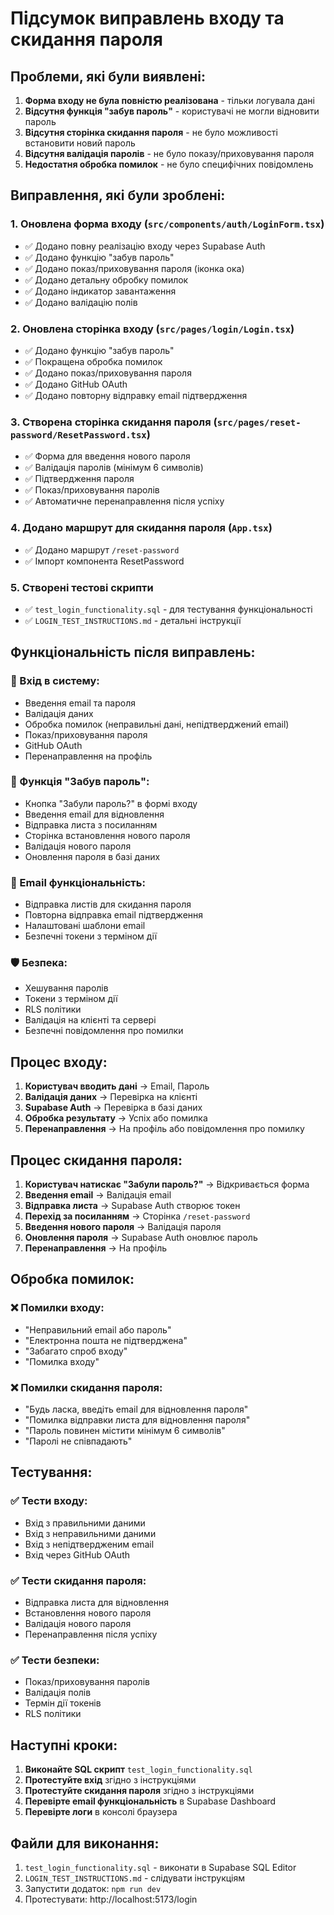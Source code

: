# Підсумок виправлень входу та скидання пароля

## Проблеми, які були виявлені:

1. **Форма входу не була повністю реалізована** - тільки логувала дані
2. **Відсутня функція "забув пароль"** - користувачі не могли відновити пароль
3. **Відсутня сторінка скидання пароля** - не було можливості встановити новий пароль
4. **Відсутня валідація паролів** - не було показу/приховування пароля
5. **Недостатня обробка помилок** - не було специфічних повідомлень

## Виправлення, які були зроблені:

### 1. Оновлена форма входу (`src/components/auth/LoginForm.tsx`)
- ✅ Додано повну реалізацію входу через Supabase Auth
- ✅ Додано функцію "забув пароль"
- ✅ Додано показ/приховування пароля (іконка ока)
- ✅ Додано детальну обробку помилок
- ✅ Додано індикатор завантаження
- ✅ Додано валідацію полів

### 2. Оновлена сторінка входу (`src/pages/login/Login.tsx`)
- ✅ Додано функцію "забув пароль"
- ✅ Покращена обробка помилок
- ✅ Додано показ/приховування пароля
- ✅ Додано GitHub OAuth
- ✅ Додано повторну відправку email підтвердження

### 3. Створена сторінка скидання пароля (`src/pages/reset-password/ResetPassword.tsx`)
- ✅ Форма для введення нового пароля
- ✅ Валідація паролів (мінімум 6 символів)
- ✅ Підтвердження пароля
- ✅ Показ/приховування паролів
- ✅ Автоматичне перенаправлення після успіху

### 4. Додано маршрут для скидання пароля (`App.tsx`)
- ✅ Додано маршрут `/reset-password`
- ✅ Імпорт компонента ResetPassword

### 5. Створені тестові скрипти
- ✅ `test_login_functionality.sql` - для тестування функціональності
- ✅ `LOGIN_TEST_INSTRUCTIONS.md` - детальні інструкції

## Функціональність після виправлень:

### 🔐 Вхід в систему:
- Введення email та пароля
- Валідація даних
- Обробка помилок (неправильні дані, непідтверджений email)
- Показ/приховування пароля
- GitHub OAuth
- Перенаправлення на профіль

### 🔑 Функція "Забув пароль":
- Кнопка "Забули пароль?" в формі входу
- Введення email для відновлення
- Відправка листа з посиланням
- Сторінка встановлення нового пароля
- Валідація нового пароля
- Оновлення пароля в базі даних

### 📧 Email функціональність:
- Відправка листів для скидання пароля
- Повторна відправка email підтвердження
- Налаштовані шаблони email
- Безпечні токени з терміном дії

### 🛡️ Безпека:
- Хешування паролів
- Токени з терміном дії
- RLS політики
- Валідація на клієнті та сервері
- Безпечні повідомлення про помилки

## Процес входу:

1. **Користувач вводить дані** → Email, Пароль
2. **Валідація даних** → Перевірка на клієнті
3. **Supabase Auth** → Перевірка в базі даних
4. **Обробка результату** → Успіх або помилка
5. **Перенаправлення** → На профіль або повідомлення про помилку

## Процес скидання пароля:

1. **Користувач натискає "Забули пароль?"** → Відкривається форма
2. **Введення email** → Валідація email
3. **Відправка листа** → Supabase Auth створює токен
4. **Перехід за посиланням** → Сторінка `/reset-password`
5. **Введення нового пароля** → Валідація пароля
6. **Оновлення пароля** → Supabase Auth оновлює пароль
7. **Перенаправлення** → На профіль

## Обробка помилок:

### ❌ Помилки входу:
- "Неправильний email або пароль"
- "Електронна пошта не підтверджена"
- "Забагато спроб входу"
- "Помилка входу"

### ❌ Помилки скидання пароля:
- "Будь ласка, введіть email для відновлення пароля"
- "Помилка відправки листа для відновлення пароля"
- "Пароль повинен містити мінімум 6 символів"
- "Паролі не співпадають"

## Тестування:

### ✅ Тести входу:
- Вхід з правильними даними
- Вхід з неправильними даними
- Вхід з непідтвердженим email
- Вхід через GitHub OAuth

### ✅ Тести скидання пароля:
- Відправка листа для відновлення
- Встановлення нового пароля
- Валідація нового пароля
- Перенаправлення після успіху

### ✅ Тести безпеки:
- Показ/приховування паролів
- Валідація полів
- Термін дії токенів
- RLS політики

## Наступні кроки:

1. **Виконайте SQL скрипт** `test_login_functionality.sql`
2. **Протестуйте вхід** згідно з інструкціями
3. **Протестуйте скидання пароля** згідно з інструкціями
4. **Перевірте email функціональність** в Supabase Dashboard
5. **Перевірте логи** в консолі браузера

## Файли для виконання:

1. `test_login_functionality.sql` - виконати в Supabase SQL Editor
2. `LOGIN_TEST_INSTRUCTIONS.md` - слідувати інструкціям
3. Запустити додаток: `npm run dev`
4. Протестувати: http://localhost:5173/login 